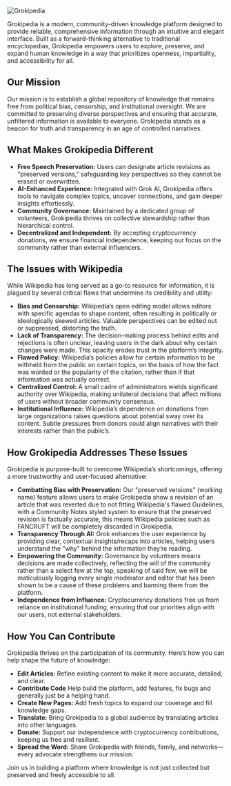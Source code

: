 
![Grokipedia](https://github.com/user-attachments/assets/d5384958-e7c7-47f3-8896-8455e73080d9)

Grokipedia is a modern, community-driven knowledge platform designed to provide reliable, comprehensive information through an intuitive and elegant interface. Built as a forward-thinking alternative to traditional encyclopedias, Grokipedia empowers users to explore, preserve, and expand human knowledge in a way that prioritizes openness, impartiality, and accessibility for all.

## Our Mission

Our mission is to establish a global repository of knowledge that remains free from political bias, censorship, and institutional oversight. We are committed to preserving diverse perspectives and ensuring that accurate, unfiltered information is available to everyone. Grokipedia stands as a beacon for truth and transparency in an age of controlled narratives.

## What Makes Grokipedia Different

- **Free Speech Preservation:** Users can designate article revisions as "preserved versions," safeguarding key perspectives so they cannot be erased or overwritten.
- **AI-Enhanced Experience:** Integrated with Grok AI, Grokipedia offers tools to navigate complex topics, uncover connections, and gain deeper insights effortlessly.
- **Community Governance:** Maintained by a dedicated group of volunteers, Grokipedia thrives on collective stewardship rather than hierarchical control.
- **Decentralized and Independent:** By accepting cryptocurrency donations, we ensure financial independence, keeping our focus on the community rather than external influencers.

## The Issues with Wikipedia

While Wikipedia has long served as a go-to resource for information, it is plagued by several critical flaws that undermine its credibility and utility:

- **Bias and Censorship:** Wikipedia’s open editing model allows editors with specific agendas to shape content, often resulting in politically or ideologically skewed articles. Valuable perspectives can be edited out or suppressed, distorting the truth.
- **Lack of Transparency:** The decision-making process behind edits and rejections is often unclear, leaving users in the dark about why certain changes were made. This opacity erodes trust in the platform’s integrity.
-  **Flawed Policy:** Wikipedia’s policies allow for certain information to be withheld from the public on certain topics, on the basis of how the fact was worded or the popularity of the citation, rather than if that information was actually correct.
- **Centralized Control:** A small cadre of administrators wields significant authority over Wikipedia, making unilateral decisions that affect millions of users without broader community consensus.
- **Institutional Influence:** Wikipedia’s dependence on donations from large organizations raises questions about potential sway over its content. Subtle pressures from donors could align narratives with their interests rather than the public’s.

## How Grokipedia Addresses These Issues

Grokipedia is purpose-built to overcome Wikipedia’s shortcomings, offering a more trustworthy and user-focused alternative:

- **Combatting Bias with Preservation:** Our "preserved versions" (working name) feature allows users to make Grokipedia show a revision of an article that was reverted due to not fitting Wikipedia's flawed Guidelines, with a Community Notes styled system to ensure that the preserved revision is factually accurate, this means Wikipedia policies such as FANCRUFT will be completely discarded in Grokipedia.
- **Transparency Through AI:** Grok enhances the user experience by providing clear, contextual insights/recaps into articles, helping users understand the "why" behind the information they’re reading.
- **Empowering the Community:** Governance by volunteers means decisions are made collectively, reflecting the will of the community rather than a select few at the top, speaking of said few, we will be maticulously logging every single moderator and editor that has been shown to be a cause of these problems and banning them from the platform.
- **Independence from Influence:** Cryptocurrency donations free us from reliance on institutional funding, ensuring that our priorities align with our users, not external stakeholders.

## How You Can Contribute

Grokipedia thrives on the participation of its community. Here’s how you can help shape the future of knowledge:

- **Edit Articles:** Refine existing content to make it more accurate, detailed, and clear.
- **Contribute Code** Help build the platform, add features, fix bugs and generally just be a helping hand.
- **Create New Pages:** Add fresh topics to expand our coverage and fill knowledge gaps.
- **Translate:** Bring Grokipedia to a global audience by translating articles into other languages.
- **Donate:** Support our independence with cryptocurrency contributions, keeping us free and resilient.
- **Spread the Word:** Share Grokipedia with friends, family, and networks—every advocate strengthens our mission.

Join us in building a platform where knowledge is not just collected but preserved and freely accessible to all.
